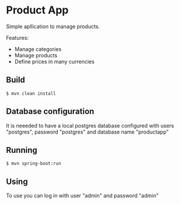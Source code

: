 # Product App

Simple apllication to manage products.

Features:
 - Manage categories
 - Manage products
 - Define prices in many currencies

## Build

```console
$ mvn clean install
```

## Database configuration
It is neeeded to have a local postgres database configured with users "postgres", password "postgres" and database name "productapp"


## Running

```console
$ mvn spring-boot:run
```

## Using

To use you can log in with user "admin" and password "admin"
